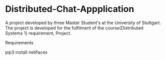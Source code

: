 # Distributed-Chat-Appplication
A project developed by three Master Student's at the University of Stuttgart. The project is developed for the fulfilment of the course(Distributed Systems 1) requirement, Project.


Requirements

pip3 install netifaces